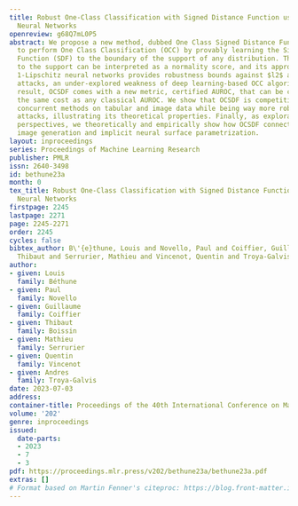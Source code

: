 ```yaml
---
title: Robust One-Class Classification with Signed Distance Function using 1-Lipschitz
  Neural Networks
openreview: g68Q7mL0P5
abstract: We propose a new method, dubbed One Class Signed Distance Function (OCSDF),
  to perform One Class Classification (OCC) by provably learning the Signed Distance
  Function (SDF) to the boundary of the support of any distribution. The distance
  to the support can be interpreted as a normality score, and its approximation using
  1-Lipschitz neural networks provides robustness bounds against $l2$ adversarial
  attacks, an under-explored weakness of deep learning-based OCC algorithms. As a
  result, OCSDF comes with a new metric, certified AUROC, that can be computed at
  the same cost as any classical AUROC. We show that OCSDF is competitive against
  concurrent methods on tabular and image data while being way more robust to adversarial
  attacks, illustrating its theoretical properties. Finally, as exploratory research
  perspectives, we theoretically and empirically show how OCSDF connects OCC with
  image generation and implicit neural surface parametrization.
layout: inproceedings
series: Proceedings of Machine Learning Research
publisher: PMLR
issn: 2640-3498
id: bethune23a
month: 0
tex_title: Robust One-Class Classification with Signed Distance Function using 1-{L}ipschitz
  Neural Networks
firstpage: 2245
lastpage: 2271
page: 2245-2271
order: 2245
cycles: false
bibtex_author: B\'{e}thune, Louis and Novello, Paul and Coiffier, Guillaume and Boissin,
  Thibaut and Serrurier, Mathieu and Vincenot, Quentin and Troya-Galvis, Andres
author:
- given: Louis
  family: Béthune
- given: Paul
  family: Novello
- given: Guillaume
  family: Coiffier
- given: Thibaut
  family: Boissin
- given: Mathieu
  family: Serrurier
- given: Quentin
  family: Vincenot
- given: Andres
  family: Troya-Galvis
date: 2023-07-03
address: 
container-title: Proceedings of the 40th International Conference on Machine Learning
volume: '202'
genre: inproceedings
issued:
  date-parts:
  - 2023
  - 7
  - 3
pdf: https://proceedings.mlr.press/v202/bethune23a/bethune23a.pdf
extras: []
# Format based on Martin Fenner's citeproc: https://blog.front-matter.io/posts/citeproc-yaml-for-bibliographies/
---
```

